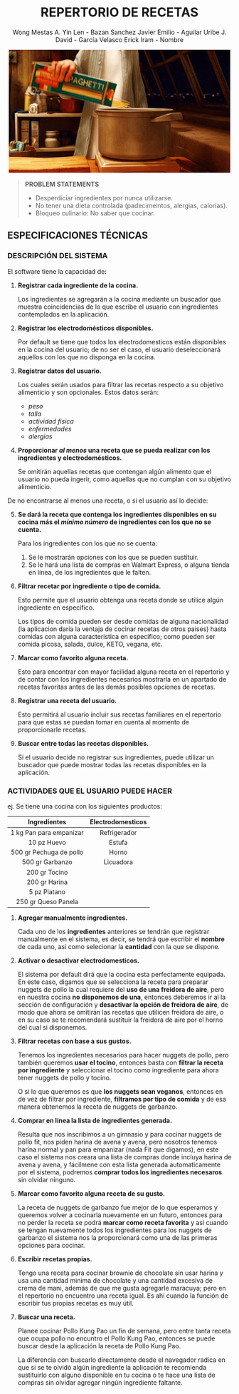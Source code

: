 <div align="center">
	
# **REPERTORIO DE RECETAS**
  
Wong Mestas A. Yin Len -  Bazan Sanchez Javier Emilio - Aguilar Uribe J. David  - García Velasco Erick Iram - Nombre 


</div>

<div align="center">
  
![Ratatouille](GIF/a6ebc357ef9823560fdd0500f2ebff1b.gif)</div>

<div>
  
> <b>PROBLEM STATEMENTS</b>
    <div>
>  - Desperdiciar ingredientes por nunca utilizarse.
>  - No tener una dieta controlada (padecimeintos, alergias, calorías).
>  - Bloqueo culinario: No saber que cocinar.
   </div>


<div>
	
## ESPECIFICACIONES TÉCNICAS
	
 <div>
	
 ### DESCRIPCIÓN DEL SISTEMA
	
<div>	

El software tiene la capacidad de:
		    
1. **Registrar cada ingrediente de la cocina.**
   
	Los ingredientes se agregarán a la cocina mediante un buscador que muestra coincidencias de lo que escribe el usuario con ingredientes contemplados en la aplicación.
	   
2. **Registrar los electrodomésticos disponibles.**
   
	Por default se tiene que todos los electrodomesticos están disponibles en la cocina del usuario; de no ser el caso, el usuario deseleccionará aquellos con los que no disponga en la cocina.
	
3. **Registrar datos del usuario.**
   
	Los cuales serán usados para filtrar las recetas respecto a su objetivo alimenticio y son opcionales. Estos datos serán:
	- *peso*
	- *talla*
	- *actividad fisica*
	- *enfermedades*
	- *alergias*
		
4. **Proporcionar ***al menos*** una receta que se pueda realizar con los ingredientes y electrodomésticos.**

	Se omitirán aquellas recetas que contengan algún alimento que el usuario no pueda ingerir, como aquellas que no cumplan con su objetivo alimenticio.

De no encontrarse al menos una receta, o si el usuario así lo decide:

5. **Se dará la receta que contenga los ingredientes disponibles en su cocina más el ***mínimo número*** de ingredientes con los que no se cuenta.**
   
   Para los ingredientes con los que no se cuenta:
   
   	1. Se le mostrarán opciones con los que se pueden sustituir.
   	2. Se le hará una lista de compras en Walmart Express, o alguna tienda en línea, de los ingredientes que le falten.
	
6. **Filtrar recetar por  ingrediente o tipo de comida.**
   
 	 Esto permite que el usuario obtenga una receta donde se utilice algún ingrediente en específico.
   
  	 Los tipos de comida pueden ser desde comidas de alguna nacionalidad (la aplicacion daría la ventaja de cocinar recetas de otros paises) hasta comidas con 	alguna caracteristica en especifico; como pueden ser comida picosa, salada, dulce, KETO, vegana, etc.
	
7. **Marcar como favorito alguna receta.**
	
 	Esto para encontrar con mayor facilidad alguna receta en el repertorio y de contar con los ingredientes necesarios mostrarla en un apartado de recetas 	   favoritas antes de las demás posibles opciones de recetas.
	
8. **Registrar una receta del usuario.**
    
	Esto permitirá al usuario incluir sus recetas familiares en el repertorio para que estas se puedan tomar en cuenta al momento de proporcionarle recetas. 
   
9. **Buscar entre todas las recetas disponibles.**
    
	Si el usuario decide no registrar sus ingredientes, puede utilizar un buscador que puede mostrar todas las recetas disponibles en la aplicación. 

</div>
</div>


<div>
		
### ACTIVIDADES QUE EL USUARIO PUEDE HACER

ej. Se tiene una cocina con los siguientes productos:

<div style="margin: 0 auto;">
	
| Ingredientes | Electrodomesticos |
|:-----------:|:-----------:|
| 1 kg Pan para empanizar   | Refrigerador   |
| 10 pz Huevo   | Estufa   |
| 500 gr Pechuga de pollo   | Horno   |
| 500 gr Garbanzo   | Licuadora   |
| 200 gr Tocino    |   |
| 200 gr Harina  |   |
| 5 pz Platano  |   |
| 250 gr Queso Panela  |   |
</div>

1. **Agregar manualmente ingredientes.**

	Cada uno de los **ingredientes** anteriores se tendrán que registrar manualmente en el sistema, es decir, se tendrá que escribir el **nombre** de cada uno, así como selecionar la **cantidad** con la que se dispone.

2. **Activar o desactivar electrodomesticos.**

   	El sistema por default dirá que la cocina esta perfectamente equipada. En este caso, digamos que se selecciona la receta para preparar nuggets de pollo la cual requiere del **uso de una freidora de aire**, pero en nuestra cocina **no disponemos de una**, entonces deberemos ir al la sección de configuración y **desactivar la opción de freidora de aire**, de modo que ahora se omitirán las recetas que utilicen freidora de aire, o en su caso se te recomendará sustituir la freidora de aire por el horno del cual si disponemos.
    
3. **Filtrar recetas con base a sus gustos.**

	Tenemos los ingredientes necesarios para hacer nuggets de pollo, pero también queremos **usar el tocino**, entonces basta con **filtrar la receta por ingrediente** y seleccionar el tocino como ingrediente para ahora tener nuggets de pollo y tocino.

 	O si lo que queremos es que **los nuggets sean veganos**, entonces en de vez de filtrar por ingrediente, **filtramos por tipo de comida** y de esa manera obtenemos la receta de nuggets de garbanzo.
   
4. **Comprar en linea la lista de ingredientes generada.**

 	Resulta que nos inscribimos a un gimnasio y para cocinar nuggets de pollo fit, nos piden harina de avena y avena, pero nosotros tenemos harina normal y pan para empanizar (nada Fit que digamos), en este caso el sistema nos creara una lista de compras donde incluya harina de avena y avena, y fácilmene con esta lista generada automaticamente por el sistema, podremos **comprar todos los ingredientes necesaros** sin olvidar ninguno.
   
5. **Marcar como favorito alguna receta de su gusto.**

   	La receta de nuggets de garbanzo fue mejor de lo que esperamos y queremos volver a cocinarla nuevamente en un futuro, entonces para no perder la receta se podrá **marcar como receta favorita** y asi cuando se tengan nuevamente todos los ingredientes  para los nuggets de garbanzo el sistema nos la  proporcionará como una de las primeras opciones para cocinar.
    
6. **Escribir recetas propias.**

 	Tengo una receta para cocinar brownie de chocolate sin usar harina y usa una cantidad minima de chocolate y una cantidad excesiva de crema de mani, además de que me gusta agregarle maracuya; pero en el repertorio no encuentro una receta igual. Es ahí cuando la función de escribir tus propias recetas es muy útil.
 	

8. **Buscar una receta.**

 	Planee cocinar Pollo Kung Pao un fin de semana, pero entre tanta receta que ocupa pollo no encuntro el Pollo Kung Pao, entonces se puede buscar desde la aplicación la receta de Pollo Kung Pao.

	La diferencia con buscarlo directamente desde el navegador radica en que si se te olvidó algún ingrediente la aplicación te recomienda sustituirlo con alguno disponible en tu cocina o te hace una lista de compras sin olvidar agregar ningún ingrediente faltante. 
    

</div>
	

</div>  

  
